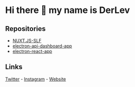 # Hi there 👋 my name is DerLev

## Repositories
- [NUXT.JS-SLF](https://github.com/DerLev/NUXT.JS-SLF)
- [electron-api-dashboard-app](https://github.com/DerLev/electron-api-dashboard-app)
- [electron-react-app](https://github.com/DerLev/electron-react-app)

## Links

[Twitter](https://twitter.com/_derlev_) - [Instagram](https://www.instagram.com/_derlev_/) - [Website](https://derlev.mc-mineserver.de/linktree)
